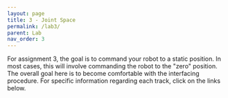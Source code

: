 ```yaml
---
layout: page
title: 3 - Joint Space
permalink: /lab3/
parent: Lab
nav_order: 3
---
```


For assignment 3, the goal is to command your robot to a static position. In most cases, this will involve commanding the robot to the "zero" position. The overall goal here is to become comfortable with the interfacing procedure. For specific information regarding each track, click on the links below.